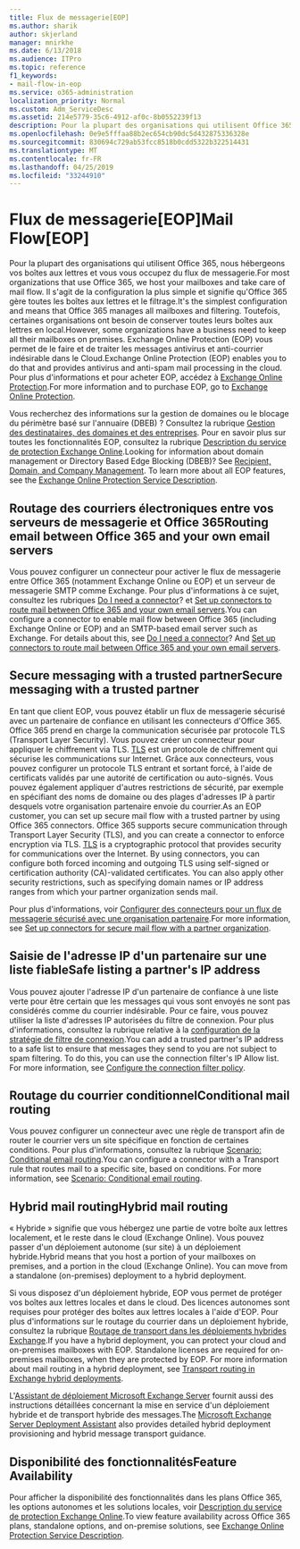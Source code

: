 ```yaml
---
title: Flux de messagerie[EOP]
ms.author: sharik
author: skjerland
manager: mnirkhe
ms.date: 6/13/2018
ms.audience: ITPro
ms.topic: reference
f1_keywords:
- mail-flow-in-eop
ms.service: o365-administration
localization_priority: Normal
ms.custom: Adm_ServiceDesc
ms.assetid: 214e5779-35c6-4912-af0c-8b0552239f13
description: Pour la plupart des organisations qui utilisent Office 365, nous hébergeons vos boîtes aux lettres et vous vous occupez du flux de messagerie. Il s'agit de la configuration la plus simple et signifie qu'Office 365 gère toutes les boîtes aux lettres et le filtrage. Toutefois, certaines organisations ont besoin de conserver toutes leurs boîtes aux lettres en local. Exchange Online Protection (EOP) vous permet de le faire et de traiter les messages antivirus et anti-courrier indésirable dans le Cloud. Pour plus d'informations et pour acheter EOP, accédez à Exchange Online Protection.
ms.openlocfilehash: 0e9e5fffaa88b2ec654cb90dc5d432875336328e
ms.sourcegitcommit: 830694c729ab53fcc8518b0cdd5322b322514431
ms.translationtype: MT
ms.contentlocale: fr-FR
ms.lasthandoff: 04/25/2019
ms.locfileid: "33244910"
---
```

# <a name="mail-floweop"></a><span data-ttu-id="78370-107">Flux de messagerie[EOP]</span><span class="sxs-lookup"><span data-stu-id="78370-107">Mail Flow[EOP]</span></span>

<span data-ttu-id="78370-108">Pour la plupart des organisations qui utilisent Office 365, nous hébergeons vos boîtes aux lettres et vous vous occupez du flux de messagerie.</span><span class="sxs-lookup"><span data-stu-id="78370-108">For most organizations that use Office 365, we host your mailboxes and take care of mail flow.</span></span> <span data-ttu-id="78370-109">Il s'agit de la configuration la plus simple et signifie qu'Office 365 gère toutes les boîtes aux lettres et le filtrage.</span><span class="sxs-lookup"><span data-stu-id="78370-109">It's the simplest configuration and means that Office 365 manages all mailboxes and filtering.</span></span> <span data-ttu-id="78370-110">Toutefois, certaines organisations ont besoin de conserver toutes leurs boîtes aux lettres en local.</span><span class="sxs-lookup"><span data-stu-id="78370-110">However, some organizations have a business need to keep all their mailboxes on premises.</span></span> <span data-ttu-id="78370-111">Exchange Online Protection (EOP) vous permet de le faire et de traiter les messages antivirus et anti-courrier indésirable dans le Cloud.</span><span class="sxs-lookup"><span data-stu-id="78370-111">Exchange Online Protection (EOP) enables you to do that and provides antivirus and anti-spam mail processing in the cloud.</span></span> <span data-ttu-id="78370-112">Pour plus d'informations et pour acheter EOP, accédez à [Exchange Online Protection](https://products.office.com/en-us/exchange/exchange-email-security-spam-protection).</span><span class="sxs-lookup"><span data-stu-id="78370-112">For more information and to purchase EOP, go to [Exchange Online Protection](https://products.office.com/en-us/exchange/exchange-email-security-spam-protection).</span></span>
  
<span data-ttu-id="78370-p103">Vous recherchez des informations sur la gestion de domaines ou le blocage du périmètre basé sur l'annuaire (DBEB) ? Consultez la rubrique [Gestion des destinataires, des domaines et des entreprises](recipient-domain-and-company-management.md). Pour en savoir plus sur toutes les fonctionnalités EOP, consultez la rubrique [Description du service de protection Exchange Online](exchange-online-protection-service-description.md).</span><span class="sxs-lookup"><span data-stu-id="78370-p103">Looking for information about domain management or Directory Based Edge Blocking (DBEB)? See [Recipient, Domain, and Company Management](recipient-domain-and-company-management.md). To learn more about all EOP features, see the [Exchange Online Protection Service Description](exchange-online-protection-service-description.md).</span></span>
  
## <a name="routing-email-between-office-365-and-your-own-email-servers"></a><span data-ttu-id="78370-116">Routage des courriers électroniques entre vos serveurs de messagerie et Office 365</span><span class="sxs-lookup"><span data-stu-id="78370-116">Routing email between Office 365 and your own email servers</span></span>
<span data-ttu-id="78370-117"><a name="BKMK_outboundmailrouting"> </a></span><span class="sxs-lookup"><span data-stu-id="78370-117"></span></span>

<span data-ttu-id="78370-p104">Vous pouvez configurer un connecteur pour activer le flux de messagerie entre Office 365 (notamment Exchange Online ou EOP) et un serveur de messagerie SMTP comme Exchange. Pour plus d'informations à ce sujet, consultez les rubriques [Do I need a connector](http://technet.microsoft.com/library/16731ae9-c909-49dd-bffc-a46e6151fc29.aspx)? et [Set up connectors to route mail between Office 365 and your own email servers](http://technet.microsoft.com/library/2e93fd60-a5ef-4e64-8e62-2b862b2d1033.aspx).</span><span class="sxs-lookup"><span data-stu-id="78370-p104">You can configure a connector to enable mail flow between Office 365 (including Exchange Online or EOP) and an SMTP-based email server such as Exchange. For details about this, see [Do I need a connector](http://technet.microsoft.com/library/16731ae9-c909-49dd-bffc-a46e6151fc29.aspx)? And [Set up connectors to route mail between Office 365 and your own email servers](http://technet.microsoft.com/library/2e93fd60-a5ef-4e64-8e62-2b862b2d1033.aspx).</span></span>
  
## <a name="secure-messaging-with-a-trusted-partner"></a><span data-ttu-id="78370-121">Secure messaging with a trusted partner</span><span class="sxs-lookup"><span data-stu-id="78370-121">Secure messaging with a trusted partner</span></span>
<span data-ttu-id="78370-122"><a name="BKMK_securemessagingwithatrustedpartner"> </a></span><span class="sxs-lookup"><span data-stu-id="78370-122"></span></span>

<span data-ttu-id="78370-p105">En tant que client EOP, vous pouvez établir un flux de messagerie sécurisé avec un partenaire de confiance en utilisant les connecteurs d'Office 365. Office 365 prend en charge la communication sécurisée par protocole TLS (Transport Layer Security). Vous pouvez créer un connecteur pour appliquer le chiffrement via TLS. [TLS](https://technet.microsoft.com/en-us/library/mt163898.aspx) est un protocole de chiffrement qui sécurise les communications sur Internet. Grâce aux connecteurs, vous pouvez configurer un protocole TLS entrant et sortant forcé, à l'aide de certificats validés par une autorité de certification ou auto-signés. Vous pouvez également appliquer d'autres restrictions de sécurité, par exemple en spécifiant des noms de domaine ou des plages d'adresses IP à partir desquels votre organisation partenaire envoie du courrier.</span><span class="sxs-lookup"><span data-stu-id="78370-p105">As an EOP customer, you can set up secure mail flow with a trusted partner by using Office 365 connectors. Office 365 supports secure communication through Transport Layer Security (TLS), and you can create a connector to enforce encryption via TLS. [TLS](https://technet.microsoft.com/en-us/library/mt163898.aspx) is a cryptographic protocol that provides security for communications over the Internet. By using connectors, you can configure both forced incoming and outgoing TLS using self-signed or certification authority (CA)-validated certificates. You can also apply other security restrictions, such as specifying domain names or IP address ranges from which your partner organization sends mail.</span></span> 
  
<span data-ttu-id="78370-128">Pour plus d'informations, voir [Configurer des connecteurs pour un flux de messagerie sécurisé avec une organisation partenaire](https://technet.microsoft.com/en-us/library/dn751021%28v=exchg.150%29.aspx).</span><span class="sxs-lookup"><span data-stu-id="78370-128">For more information, see [Set up connectors for secure mail flow with a partner organization](https://technet.microsoft.com/en-us/library/dn751021%28v=exchg.150%29.aspx).</span></span>
  
## <a name="safe-listing-a-partners-ip-address"></a><span data-ttu-id="78370-129">Saisie de l'adresse IP d'un partenaire sur une liste fiable</span><span class="sxs-lookup"><span data-stu-id="78370-129">Safe listing a partner's IP address</span></span>
<span data-ttu-id="78370-130"><a name="BKMK_safelistingapartnersipaddress"> </a></span><span class="sxs-lookup"><span data-stu-id="78370-130"></span></span>

<span data-ttu-id="78370-p106">Vous pouvez ajouter l'adresse IP d'un partenaire de confiance à une liste verte pour être certain que les messages qui vous sont envoyés ne sont pas considérés comme du courrier indésirable. Pour ce faire, vous pouvez utiliser la liste d'adresses IP autorisées du filtre de connexion. Pour plus d'informations, consultez la rubrique relative à la [configuration de la stratégie de filtre de connexion](https://go.microsoft.com/fwlink/p/?LinkID=287108).</span><span class="sxs-lookup"><span data-stu-id="78370-p106">You can add a trusted partner's IP address to a safe list to ensure that messages they send to you are not subject to spam filtering. To do this, you can use the connection filter's IP Allow list. For more information, see [Configure the connection filter policy](https://go.microsoft.com/fwlink/p/?LinkID=287108).</span></span>
  
## <a name="conditional-mail-routing"></a><span data-ttu-id="78370-134">Routage du courrier conditionnel</span><span class="sxs-lookup"><span data-stu-id="78370-134">Conditional mail routing</span></span>
<span data-ttu-id="78370-135"><a name="BKMK_conditionalmailrouting"> </a></span><span class="sxs-lookup"><span data-stu-id="78370-135"></span></span>

<span data-ttu-id="78370-p107">Vous pouvez configurer un connecteur avec une règle de transport afin de router le courrier vers un site spécifique en fonction de certaines conditions. Pour plus d'informations, consultez la rubrique [Scenario: Conditional email routing](http://technet.microsoft.com/library/82d105e2-e955-4e03-99c3-3314a5d21a4c.aspx).</span><span class="sxs-lookup"><span data-stu-id="78370-p107">You can configure a connector with a Transport rule that routes mail to a specific site, based on conditions. For more information, see [Scenario: Conditional email routing](http://technet.microsoft.com/library/82d105e2-e955-4e03-99c3-3314a5d21a4c.aspx).</span></span>
  
## <a name="hybrid-mail-routing"></a><span data-ttu-id="78370-138">Hybrid mail routing</span><span class="sxs-lookup"><span data-stu-id="78370-138">Hybrid mail routing</span></span>
<span data-ttu-id="78370-139"><a name="BKMK_hybridmailrouting"> </a></span><span class="sxs-lookup"><span data-stu-id="78370-139"></span></span>

<span data-ttu-id="78370-p108">« Hybride » signifie que vous hébergez une partie de votre boîte aux lettres localement, et le reste dans le cloud (Exchange Online). Vous pouvez passer d'un déploiement autonome (sur site) à un déploiement hybride.</span><span class="sxs-lookup"><span data-stu-id="78370-p108">Hybrid means that you host a portion of your mailboxes on premises, and a portion in the cloud (Exchange Online). You can move from a standalone (on-premises) deployment to a hybrid deployment.</span></span>
  
<span data-ttu-id="78370-p109">Si vous disposez d'un déploiement hybride, EOP vous permet de protéger vos boîtes aux lettres locales et dans le cloud. Des licences autonomes sont requises pour protéger des boîtes aux lettres locales à l'aide d'EOP. Pour plus d'informations sur le routage du courrier dans un déploiement hybride, consultez la rubrique [Routage de transport dans les déploiements hybrides Exchange](https://go.microsoft.com/fwlink/p/?LinkId=271757).</span><span class="sxs-lookup"><span data-stu-id="78370-p109">If you have a hybrid deployment, you can protect your cloud and on-premises mailboxes with EOP. Standalone licenses are required for on-premises mailboxes, when they are protected by EOP. For more information about mail routing in a hybrid deployment, see [Transport routing in Exchange hybrid deployments](https://go.microsoft.com/fwlink/p/?LinkId=271757).</span></span>
  
<span data-ttu-id="78370-145">L'[Assistant de déploiement Microsoft Exchange Server](https://go.microsoft.com/fwlink/p/?LinkId=287036) fournit aussi des instructions détaillées concernant la mise en service d'un déploiement hybride et de transport hybride des messages.</span><span class="sxs-lookup"><span data-stu-id="78370-145">The [Microsoft Exchange Server Deployment Assistant](https://go.microsoft.com/fwlink/p/?LinkId=287036) also provides detailed hybrid deployment provisioning and hybrid message transport guidance.</span></span> 
  
## <a name="feature-availability"></a><span data-ttu-id="78370-146">Disponibilité des fonctionnalités</span><span class="sxs-lookup"><span data-stu-id="78370-146">Feature Availability</span></span>
<span data-ttu-id="78370-147"><a name="BKMK_hybridmailrouting"> </a></span><span class="sxs-lookup"><span data-stu-id="78370-147"></span></span>

<span data-ttu-id="78370-148">Pour afficher la disponibilité des fonctionnalités dans les plans Office 365, les options autonomes et les solutions locales, voir [Description du service de protection Exchange Online](exchange-online-protection-service-description.md).</span><span class="sxs-lookup"><span data-stu-id="78370-148">To view feature availability across Office 365 plans, standalone options, and on-premise solutions, see [Exchange Online Protection Service Description](exchange-online-protection-service-description.md).</span></span>
  

